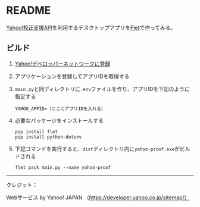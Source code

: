 # README

[Yahoo!校正支援API](https://developer.yahoo.co.jp/webapi/jlp/kousei/v2/kousei.html)を利用するデスクトップアプリを[Flet](https://flet.dev/)で作ってみる。

## ビルド

1. [Yahoo!デベロッパーネットワークに登録](https://developer.yahoo.co.jp/start/)
1. アプリケーションを登録してアプリIDを取得する
1. `main.py`と同ディレクトリに`.env`ファイルを作り、アプリIDを下記のように指定する

    ```.env
    YAHOO_APPID=（ここにアプリIDを入れる）
    ```

1. 必要なパッケージをインストールする

    ```
    pip install flet
    pip install python-dotenv
    ```

1. 下記コマンドを実行すると、`dist`ディレクトリ内に`yahoo-proof.exe`がビルドされる

    ```
    flet pack main.py --name yahoo-proof
    ```


---
クレジット：

Webサービス by Yahoo! JAPAN （https://developer.yahoo.co.jp/sitemap/）
